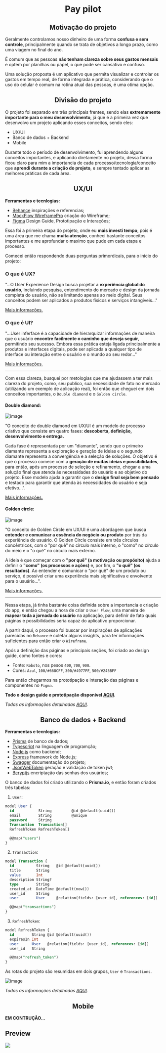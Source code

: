 <h1 align="center"> Pay pilot </h1>

<h2 align="center"> Motivação do projeto  </h2>

Geralmente controlamos nosso dinheiro de uma forma **confusa e sem controle**, principalmente quando se trata de objetivos a longo prazo, como uma viagem no final do ano. 

É comum que as pessoas **não tenham clareza sobre seus gastos mensais** e optem por planilhas ou papel, o que pode ser cansativo e confuso. 

Uma solução proposta é um aplicativo que permita visualizar e controlar os gastos em tempo real, de forma integrada e prática, considerando que o uso do celular é comum na rotina atual das pessoas, é uma otima opção.

<h2 align="center"> Divisão do projeto </h2>

O projeto foi separado em três principais frentes, sendo elas **extremamente importante para o meu desenvolvimento**, já que é a primeira vez que desenvolvo um projeto aplicando esses conceitos, sendo eles:
- UX/UI
- Banco de dados + Backend
- Mobile

Durante todo o período de desenvolvimento, fui aprendendo alguns conceitos importantes, e aplicando diretamente no projeto, dessa forma ficou claro para mim a importancia de cada processo/tecnologia/conceito que **aprendi durante a criação do projeto**, e sempre tentado aplicar as melhores práticas de cada área.

<h2 align="center"> UX/UI </h2>

**Ferramentas e tecnlogias:**
- [Behance](https://www.behance.net/) inspirações e referencias;
- [MockFlow WireframePro](https://www.mockflow.com/apps/wireframepro) criação do Wireframe;
- [Figma](https://www.figma.com/) Design Guide, Prototipação e Interações;

Essa foi a primeira etapa do projeto, onde eu **mais investi tempo**, pois é uma área que me chama **muita atenção**, conheci bastante conceitos importantes e me aprofundar o maximo que pude em cada etapa e processo.

Comecei então respondendo duas perguntas primordicais, para o inicio do projeto:

### O que é UX?

"...O User Experience Design busca projetar a **experiência global do usuário**, incluindo pesquisa, entendimento do mercado e design da jornada completa do usuário, não se limitando apenas ao meio digital. Seus conceitos podem ser aplicados a produtos físicos e serviços intangíveis..."

[Mais informações.](https://www.hostinger.com.br/tutoriais/ux-o-que-e-user-experience)

### O que é UI?

"...User inferface é a capacidade de hierarquizar informações de maneira que o usuário **encontre facilmente o caminho que deseja seguir**, permitindo seu sucesso. Embora essa prática esteja ligada principalmente a produtos e interfaces digitais, pode ser aplicada a qualquer tipo de interface ou interação entre o usuário e o mundo ao seu redor..."

[Mais informações.](https://rockcontent.com/br/blog/o-que-e-ui/)

---

Com essa clareza, busquei por metologias que me ajudassem a ter mais clareza do projeto, como, seu publico, sua necessidade de fato no mercado (utilizando um exemplo de aplicação real), foi então que cheguei em dois conceitos importantes, o `Double diamond` e o `Golden circle`.

#### Double diamond:

![image](https://user-images.githubusercontent.com/69824782/227813040-b1eed382-77a7-46b6-b189-f7f8a2e26dca.png)

"O conceito de double diamond em UX/UI é um modelo de processo criativo que consiste em quatro fases: **descoberta, definição, desenvolvimento e entrega.**

Cada fase é representada por um "diamante", sendo que o primeiro diamante representa a exploração e geração de ideias e o segundo diamante representa a convergência e a seleção de soluções. O objetivo é que o processo comece com a **geração de muitas ideias e possibilidades**, para então, após um processo de seleção e refinamento, chegar a uma solução final que atenda às necessidades do usuário e ao objetivo do projeto. Esse modelo ajuda a garantir que o **design final seja bem pensado** e testado para garantir que atenda às necessidades do usuário e seja efetivo...".

[Mais informações.](https://aelaschool.com/experienciadousuario/double-diamond-como-trabalhar-com-essa-metodologia-na-pratica/)

#### Golden circle:

![image](https://user-images.githubusercontent.com/69824782/227813183-2959351e-10a9-4b18-8886-052596ae345b.png)

"O conceito de Golden Circle em UX/UI é uma abordagem que busca **entender e comunicar a essência do negócio ou produto** por trás da experiência do usuário. O Golden Circle consiste em três círculos concêntricos, com o "por quê" no círculo mais interno, o "como" no círculo do meio e o "o quê" no círculo mais externo. 

A ideia é que começar com o **"por quê" (a motivação ou propósito)** ajuda a definir o **"como" (os processos e ações)** e, por fim, o **"o quê" (os resultados)**. Ao entender e comunicar o "por quê" de um produto ou serviço, é possível criar uma experiência mais significativa e envolvente para o usuário...".

[Mais informações.](https://www.zendesk.com.br/blog/o-que-e-golden-circle/)

---

Nessa etapa, já tinha bastante coisa definida sobre a importancia e criação do app, e então chegou a hora de criar o `User Flow`, uma maneira de **mapear toda a jornada do usuário** na aplicação, para definir de fato quais páginas e possibilidades seria capaz do aplicativo proporcionar.

A partir daqui, o processo foi buscar por inspirações de aplicações parecidas no `Behance` e coletar alguns insights, para ter informações suficientes para então criar o `Wireframe`.

Após a definição das páginas e principais seções, foi criado ao design guide, como fontes e cores:
- Fonte: `Roboto`, nos pesos `400`, `700`, `900`.
- Cores: `Azul`, `100/#668CFF`, `300/#4977FF`, `500/#245BFF`

Para então chegarmos na prototipação e interação das páginas e componentes no `Figma`.

**Todo o design guide e prototipação disponivel [AQUI](https://www.figma.com/file/WQ0y9ploZyCotRBJQs3HXv/Finance-App?node-id=1%3A497&t=fiSIHRQcHxCWIiAc-1).**

_Todas as informações detalhadas [AQUI](https://www.figma.com/file/dJh51vXqLjFRa7OYJOvsBP/Project-Full-Stack?node-id=1-238&t=ajojCgQxDQx1Npbd-4)._

<h2 align="center"> Banco de dados + Backend </h2>

**Ferramentas e tecnlogias:**
- [Prisma](https://www.prisma.io/) de banco de dados;
- [Typescript](https://typescript.org/) na linguagem de programção;
- [Node.js](https://nodejs.org) como backend;
- [Express](https://expressjs.com/pt-br/) framework do Node.js;
- [Swagger](https://swagger.io/) documentação do projeto;
- [JsonWebToken](https://github.com/auth0/node-jsonwebtoken) geração e validação de token jwt;
- [Bcryptjs](https://github.com/dcodeIO/bcrypt.js) encriptação das senhas dos usuários;

O banco de dados foi criado utilizando o **Prisma.io**, e então foram criados três tabelas:

1. `User`:
```sql
model User {
  id           String         @id @default(uuid())
  email        String         @unique
  password     String
  Transaction  Transaction[]
  RefreshToken RefreshToken[]

  @@map("users")
}
```

2. `Transaction`:
```sql
model Transaction {
  id          String   @id @default(uuid())
  title       String
  value       Int
  description String?
  type        String
  created_at  DateTime @default(now())
  user_id     String
  user        User     @relation(fields: [user_id], references: [id])

  @@map("transactions")
}
```

3. `RefreshToken`:
```sql
model RefreshToken {
  id        String @id @default(uuid())
  expiresIn Int
  user      User   @relation(fields: [user_id], references: [id])
  user_id   String

  @@map("refresh_token")
}

```

As rotas do projeto são resumidas em dois grupos, `User` e `Transactions`.

![image](https://user-images.githubusercontent.com/69824782/227813563-14b79b97-4ce7-4a73-96e6-a1c552e9a411.png)

_Todas as informações detalhadas [AQUI](https://www.figma.com/file/dJh51vXqLjFRa7OYJOvsBP/Project-Full-Stack?node-id=1-509&t=ajojCgQxDQx1Npbd-4)._

<h2 align="center"> Mobile </h2>

**EM CONTRUÇÃO...**

## Preview

<img src="https://github.com/EduardooPV/pay-pilot/blob/e4fe5dad794f3dce45ae077b548334eb019bf061/mobile/gif/preview.gif" />
